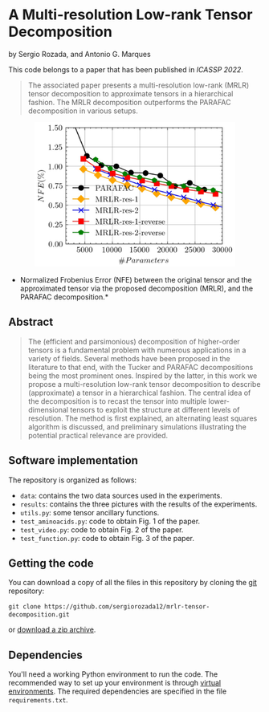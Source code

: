 # A Multi-resolution Low-rank Tensor Decomposition

by
Sergio Rozada,
and Antonio G. Marques

This code belongs to a paper that has been published in *ICASSP 2022*.

> The associated paper presents a multi-resolution low-rank (MRLR) tensor decomposition to approximate tensors in a hierarchical fashion. The MRLR decomposition outperforms the PARAFAC decomposition in various setups.

<p align="center">
    <img src="results/fig_1.jpg" alt="drawing" width="400"/>
</p>


* Normalized Frobenius Error (NFE) between the original tensor and the approximated tensor via
the proposed decomposition (MRLR), and the PARAFAC decomposition.*


## Abstract

> The (efficient and parsimonious) decomposition of higher-order tensors is a fundamental problem with numerous applications in a variety of fields. Several methods have been proposed in the literature to that end, with the Tucker and PARAFAC decompositions being the most prominent ones. Inspired by the latter, in this work we propose a multi-resolution low-rank tensor decomposition to describe (approximate) a tensor in a hierarchical fashion. The central idea of the decomposition is to recast the tensor into multiple lower-dimensional tensors to exploit the structure at different levels of resolution. The method is first explained, an alternating least squares algorithm is discussed, and preliminary simulations illustrating the potential practical relevance are provided.


## Software implementation

The repository is organized as follows:
* ```data```: contains the two data sources used in the experiments.
* ```results```: contains the three pictures with the results of the experiments.
* ```utils.py```: some tensor ancillary functions.
* ```test_aminoacids.py```: code to obtain Fig. 1 of the paper.
* ```test_video.py```: code to obtain Fig. 2 of the paper.
* ```test_function.py```: code to obtain Fig. 3 of the paper.


## Getting the code

You can download a copy of all the files in this repository by cloning the
[git](https://github.com/sergiorozada12/mrlr-tensor-decomposition) repository:

    git clone https://github.com/sergiorozada12/mrlr-tensor-decomposition.git

or [download a zip archive](https://github.com/sergiorozada12/mrlr-tensor-decomposition/archive/refs/heads/main.zip).


## Dependencies

You'll need a working Python environment to run the code.
The recommended way to set up your environment is through [virtual environments](https://docs.python.org/3/library/venv.html). The required dependencies are specified in the file `requirements.txt`.
